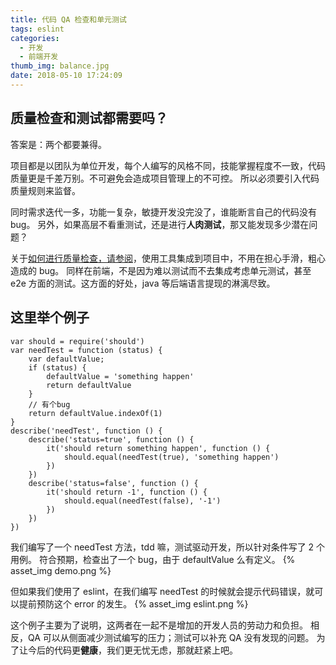 ```yaml
---
title: 代码 QA 检查和单元测试
tags: eslint
categories:
  - 开发
  - 前端开发
thumb_img: balance.jpg
date: 2018-05-10 17:24:09
---
```


## 质量检查和测试都需要吗？

答案是：两个都要兼得。

项目都是以团队为单位开发，每个人编写的风格不同，技能掌握程度不一致，代码质量更是千差万别。不可避免会造成项目管理上的不可控。
所以必须要引入代码质量规则来监督。

同时需求迭代一多，功能一复杂，敏捷开发没完没了，谁能断言自己的代码没有 bug。
另外，如果高层不看重测试，还是进行**人肉测试**，那又能发现多少潜在问题？

关于[如何进行质量检查，请参阅](/2018/05/09/js-project-check/)，使用工具集成到项目中，不用在担心手滑，粗心造成的 bug。
同样在前端，不是因为难以测试而不去集成考虑单元测试，甚至 e2e 方面的测试。这方面的好处，java 等后端语言提现的淋漓尽致。

## 这里举个例子

```
var should = require('should')
var needTest = function (status) {
    var defaultValue;
    if (status) {
        defaultValue = 'something happen'
        return defaultValue
    }
    // 有个bug
    return defaultValue.indexOf(1)
}
describe('needTest', function () {
    describe('status=true', function () {
        it('should return something happen', function () {
            should.equal(needTest(true), 'something happen')
        })
    })
    describe('status=false', function () {
        it('should return -1', function () {
            should.equal(needTest(false), '-1')
        })
    })
})
```

我们编写了一个 needTest 方法，tdd 嘛，测试驱动开发，所以针对条件写了 2 个用例。
符合预期，检查出了一个 bug，由于 defaultValue 么有定义。
{% asset_img demo.png %}

但如果我们使用了 eslint，在我们编写 needTest 的时候就会提示代码错误，就可以提前预防这个 error 的发生。
{% asset_img eslint.png %}

这个例子主要为了说明，这两者在一起不是增加的开发人员的劳动力和负担。
相反，QA 可以从侧面减少测试编写的压力；测试可以补充 QA 没有发现的问题。
为了让今后的代码更**健康**，我们更无忧无虑，那就赶紧上吧。
